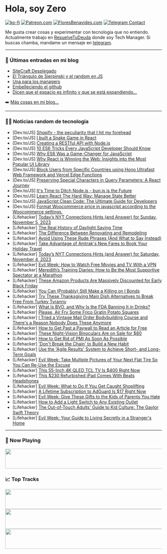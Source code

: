 # Hola, soy Zero

[![ko-fi](https://ko-fi.com/img/githubbutton_sm.svg)](https://ko-fi.com/J3J4N0LUK)
[![Patreon.com](https://img.shields.io/endpoint.svg?url=https%3A%2F%2Fshieldsio-patreon.vercel.app%2Fapi%3Fusername%3Dzerodragon%26type%3Dpatrons&style=for-the-badge)](https://patreon.com/zerodragon)
[![FloresBenavides.com](https://img.shields.io/website?down_message=oops&label=MiBlog&style=for-the-badge&up_message=online&url=https%3A%2F%2Ffloresbenavides.com)](https://floresbenavides.com)
[![Telegram Contact](https://img.shields.io/badge/escr%C3%ADbeme-ZeroDragon-%2326A5E4?style=for-the-badge&logo=telegram)](https://t.me/zerodragon)

Me gusta crear cosas y experimentar con tecnología que no entiendo.
Actualmente trabajo en [ResuelveTuDeuda](http://github.com/resuelve) donde soy Tech Manager.
Si buscas chamba, mandame un mensaje en [telegram](https://t.me/zerodragon).

---

### 📕 Últimas entradas en mi blog
<!-- BLOG-POST-LIST:START -->
- [SiteCraft Desplegado](https://floresbenavides.com/sitecraft-desplegado/)
- [El Triángulo de Sierpinski y el random en JS](https://floresbenavides.com/el-triangulo-de-sierpinski-y-el-random-en-js/)
- [Una para los managers](https://floresbenavides.com/una-para-los-managers/)
- [Embelleciendo el github](https://floresbenavides.com/embelleciendo-el-github/)
- [Dicen que el espacio es infinito y que se está expandiendo…](https://floresbenavides.com/dicen-que-el-espacio-es-infinito-y-que-se-esta-expandiendo/)
<!-- BLOG-POST-LIST:END -->

➡️ [Más cosas en mi blog...](https://floresbenavides.com)

---

### 👨‍💻 Noticias random de tecnología
<!-- TECH-POSTS:START -->
- [Dev.to/JS] [Shopify - the peculiarity that I hit my forehead](https://dev.to/sa-hola/shopify-the-peculiarity-that-i-hit-my-forehead-2imi)
- [Dev.to/JS] [I built a Snake Game in React](https://dev.to/menard_codes/i-built-a-snake-game-in-react-48b6)
- [Dev.to/JS] [Creating a RESTful API with Node.js](https://dev.to/sanketbodake/creating-a-restful-api-with-nodejs-30km)
- [Dev.to/JS] [10 ES6 Tricks Every JavaScript Developer Should Know](https://dev.to/rowsanali/10-es6-tricks-every-javascript-developer-should-know-3i5g)
- [Dev.to/JS] [Why ES6 Was a Game-Changer for JavaScript](https://dev.to/rowsanali/why-es6-was-a-game-changer-for-javascript-23gp)
- [Dev.to/JS] [Why React is Winning the Web: Insights into the Most Popular UI Library](https://dev.to/delia_code/why-react-is-winning-the-web-insights-into-the-most-popular-ui-library-1j3k)
- [Dev.to/JS] [Block Users from Specific Countries using Hono Ultrafast Web Framework and Vercel Edge Functions](https://dev.to/reeshee/block-users-from-specific-countries-using-hono-ultrafast-web-framework-and-vercel-edge-functions-50jo)
- [Dev.to/JS] [Preserving Special Characters in Query Parameters: A React Journey](https://dev.to/remonhasan/preserving-special-characters-in-query-parameters-a-react-journey-oko)
- [Dev.to/JS] [It&#39;s Time to Ditch Node.js - bun.js is the Future](https://dev.to/manitej/discover-the-next-generation-of-javascript-runtimes-with-bunjs-ggn)
- [Dev.to/JS] [Learn React The Hard Way: Manage State Better](https://dev.to/papercoding22/how-to-manage-react-state-better-4bl7)
- [Dev.to/JS] [JavaScript Clean Code: The Ultimate Guide for Developers](https://dev.to/alvisonhunter/javascript-clean-code-the-ultimate-guide-for-developers-4m7n)
- [Dev.to/JS] [Format Woocommerce price in javascript according to the Woocommerce settings.](https://dev.to/mrabbani/format-woocommerce-price-in-javascript-according-to-the-woocommerce-settings-ek4)
- [Lifehacker] [Today’s NYT Connections Hints &lpar;and Answer&rpar; for Sunday, November 5, 2023](https://lifehacker.com/nyt-connections-answer-today-november-5-2023-1850989670)
- [Lifehacker] [The Real History of Daylight Saving Time](https://lifehacker.com/the-real-history-of-daylight-saving-time-1823611526)
- [Lifehacker] [The Difference Between Renovating and Remodeling](https://lifehacker.com/the-difference-between-renovating-and-remodeling-1850992153)
- [Lifehacker] [Avoid Using These Rude Phrases &lpar;And What to Say Instead&rpar;](https://lifehacker.com/avoid-using-these-rude-phrases-and-what-to-say-instead-1850992156)
- [Lifehacker] [Take Advantage of Amtrak&#39;s New Fares to Book Your Holiday Travel](https://lifehacker.com/take-advantage-of-amtraks-new-fares-to-book-your-holida-1850992100)
- [Lifehacker] [Today’s NYT Connections Hints &lpar;and Answer&rpar; for Saturday, November 4, 2023](https://lifehacker.com/nyt-connections-answer-today-november-4-2023-1850985233)
- [Lifehacker] [Evil Week: How to Watch Free Movies and TV With a VPN](https://lifehacker.com/evil-week-how-to-watch-free-movies-and-tv-with-a-vpn-1850991427)
- [Lifehacker] [Meredith’s Training Diaries: How to Be the Most Supportive Spectator at a Marathon](https://lifehacker.com/how-to-be-the-most-supportive-spectator-at-a-marathon-1850985012)
- [Lifehacker] [These Amazon Products Are Massively Discounted for Early Black Friday](https://lifehacker.com/the-best-early-black-friday-deals-on-amazon-products-1850991111)
- [Lifehacker] [You Can &lpar;Probably&rpar; Still Make a Killing on I Bonds](https://lifehacker.com/when-to-buy-series-i-savings-bonds-1849855295)
- [Lifehacker] [Try These Thanksgiving Main Dish Alternatives to Break Free From Turkey Tyranny](https://lifehacker.com/the-best-thanksgiving-main-dish-alternatives-1820251130)
- [Lifehacker] [What Is BVO, and Why Is the FDA Banning It in Drinks?](https://lifehacker.com/fda-banning-bvo-in-drinks-1850990733)
- [Lifehacker] [Please, Air Fry Some Frico Gratin Potato Squares](https://lifehacker.com/please-air-fry-some-frico-gratin-potato-squares-1850990145)
- [Lifehacker] [I Tried a Vintage Mail Order Bodybuilding Course and There&#39;s a Reason Nobody Does These Anymore](https://lifehacker.com/do-vintage-exercise-routines-work-1818849451)
- [Lifehacker] [How to Get Past a Paywall to Read an Article for Free](https://lifehacker.com/how-to-get-past-a-paywall-to-read-an-article-for-free-1847800292)
- [Lifehacker] [These Night-Vision Binoculars Are on Sale for $80](https://lifehacker.com/these-night-vision-binoculars-are-on-sale-for-80-1850986770)
- [Lifehacker] [How to Get Rid of PMI As Soon As Possible](https://lifehacker.com/how-to-get-rid-of-pmi-as-soon-as-possible-1850990113)
- [Lifehacker] [&#39;Don&#39;t Break the Chain&#39; to Build a New Habit](https://lifehacker.com/jerry-seinfelds-productivity-secret-281626)
- [Lifehacker] [Use the &#39;Agile Results&#39; System to Achieve Short- and Long-Term Goals](https://lifehacker.com/use-the-agile-results-system-to-achieve-short-and-long-1850990095)
- [Lifehacker] [Evil Week: Take Multiple Pictures of Your Next Flat Tire So You Can Re-Use the Excuse](https://lifehacker.com/take-multiple-pictures-of-your-next-flat-tire-so-you-ca-1839500390)
- [Lifehacker] [This 55-Inch 4K QLED TCL TV Is $400 Right Now](https://lifehacker.com/this-55-inch-4k-qled-tcl-tv-is-400-right-now-1850989986)
- [Lifehacker] [This $230 Refurbished iPad Comes With Beats Headphones](https://lifehacker.com/this-230-refurbished-ipad-comes-with-beats-headphones-1850986626)
- [Lifehacker] [Evil Week: What to Do If You Get Caught Shoplifting](https://lifehacker.com/know-your-rights-if-a-store-detains-you-for-shoplifting-5853355)
- [Lifehacker] [A Lifetime Subscription to AdGuard Is $17 Right Now](https://lifehacker.com/a-lifetime-subscription-to-adguard-is-17-right-now-1850986577)
- [Lifehacker] [Evil Week: Give These Gifts to the Kids of Parents You Hate](https://lifehacker.com/10-gifts-to-give-to-the-kids-of-parents-you-hate-1819809665)
- [Lifehacker] [How to Add a Light Switch to Any Existing Outlet](https://lifehacker.com/how-to-add-a-light-switch-to-any-existing-outlet-1850988750)
- [Lifehacker] [The Out-of-Touch Adults&#39; Guide to Kid Culture: The Gaylor Swift Theory](https://lifehacker.com/the-out-of-touch-adults-guide-to-kid-culture-the-gaylo-1850988212)
- [Lifehacker] [Evil Week: Your Guide to Living Secretly in a Stranger&#39;s Home](https://lifehacker.com/your-guide-to-living-secretly-in-a-strangers-home-1850409226)<!-- TECH-POSTS:END -->

---

### 🎵 Now Playing
<a href="https://spotify-now-playing-dun.vercel.app/now-playing?open"><img src="https://spotify-now-playing-dun.vercel.app/now-playing" width="540" height="64"></a>

### 📈 Top Tracks
<a href="https://spotify-now-playing-dun.vercel.app/top-tracks?i=1&open"><img src="https://spotify-now-playing-dun.vercel.app/top-tracks?i=1" width="540" height="64"></a>
<a href="https://spotify-now-playing-dun.vercel.app/top-tracks?i=2&open"><img src="https://spotify-now-playing-dun.vercel.app/top-tracks?i=2" width="540" height="64"></a>
<a href="https://spotify-now-playing-dun.vercel.app/top-tracks?i=3&open"><img src="https://spotify-now-playing-dun.vercel.app/top-tracks?i=3" width="540" height="64"></a>
